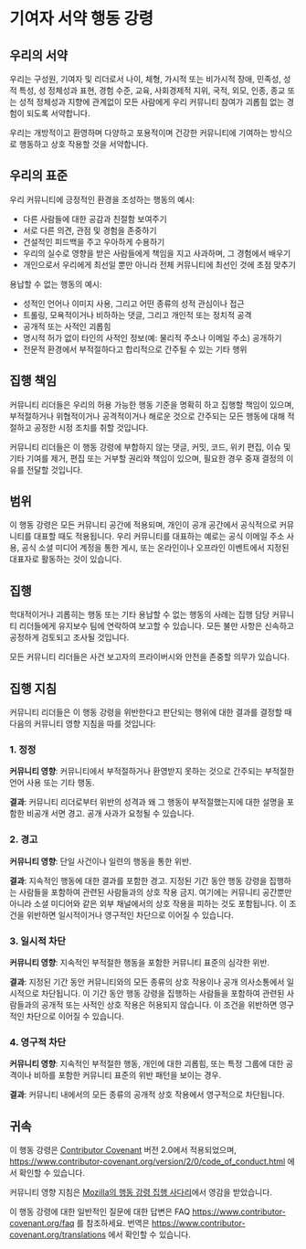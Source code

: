 # 기여자 서약 행동 강령

## 우리의 서약

우리는 구성원, 기여자 및 리더로서 나이, 체형, 가시적 또는 비가시적 장애, 민족성, 성적 특성, 성 정체성과 표현, 경험 수준, 교육, 사회경제적 지위, 국적, 외모, 인종, 종교 또는 성적 정체성과 지향에 관계없이 모든 사람에게 우리 커뮤니티 참여가 괴롭힘 없는 경험이 되도록 서약합니다.

우리는 개방적이고 환영하며 다양하고 포용적이며 건강한 커뮤니티에 기여하는 방식으로 행동하고 상호 작용할 것을 서약합니다.

## 우리의 표준

우리 커뮤니티에 긍정적인 환경을 조성하는 행동의 예시:

- 다른 사람들에 대한 공감과 친절함 보여주기
- 서로 다른 의견, 관점 및 경험을 존중하기
- 건설적인 피드백을 주고 우아하게 수용하기
- 우리의 실수로 영향을 받은 사람들에게 책임을 지고 사과하며, 그 경험에서 배우기
- 개인으로서 우리에게 최선일 뿐만 아니라 전체 커뮤니티에 최선인 것에 초점 맞추기

용납할 수 없는 행동의 예시:

- 성적인 언어나 이미지 사용, 그리고 어떤 종류의 성적 관심이나 접근
- 트롤링, 모욕적이거나 비하하는 댓글, 그리고 개인적 또는 정치적 공격
- 공개적 또는 사적인 괴롭힘
- 명시적 허가 없이 타인의 사적인 정보(예: 물리적 주소나 이메일 주소) 공개하기
- 전문적 환경에서 부적절하다고 합리적으로 간주될 수 있는 기타 행위

## 집행 책임

커뮤니티 리더들은 우리의 허용 가능한 행동 기준을 명확히 하고 집행할 책임이 있으며, 부적절하거나 위협적이거나 공격적이거나 해로운 것으로 간주되는 모든 행동에 대해 적절하고 공정한 시정 조치를 취할 것입니다.

커뮤니티 리더들은 이 행동 강령에 부합하지 않는 댓글, 커밋, 코드, 위키 편집, 이슈 및 기타 기여를 제거, 편집 또는 거부할 권리와 책임이 있으며, 필요한 경우 중재 결정의 이유를 전달할 것입니다.

## 범위

이 행동 강령은 모든 커뮤니티 공간에 적용되며, 개인이 공개 공간에서 공식적으로 커뮤니티를 대표할 때도 적용됩니다. 우리 커뮤니티를 대표하는 예로는 공식 이메일 주소 사용, 공식 소셜 미디어 계정을 통한 게시, 또는 온라인이나 오프라인 이벤트에서 지정된 대표자로 활동하는 것이 있습니다.

## 집행

학대적이거나 괴롭히는 행동 또는 기타 용납할 수 없는 행동의 사례는 집행 담당 커뮤니티 리더들에게 유지보수 팀에 연락하여 보고할 수 있습니다. 모든 불만 사항은 신속하고 공정하게 검토되고 조사될 것입니다.

모든 커뮤니티 리더들은 사건 보고자의 프라이버시와 안전을 존중할 의무가 있습니다.

## 집행 지침

커뮤니티 리더들은 이 행동 강령을 위반한다고 판단되는 행위에 대한 결과를 결정할 때 다음의 커뮤니티 영향 지침을 따를 것입니다:

### 1. 정정

**커뮤니티 영향**: 커뮤니티에서 부적절하거나 환영받지 못하는 것으로 간주되는 부적절한 언어 사용 또는 기타 행동.

**결과**: 커뮤니티 리더로부터 위반의 성격과 왜 그 행동이 부적절했는지에 대한 설명을 포함한 비공개 서면 경고. 공개 사과가 요청될 수 있습니다.

### 2. 경고

**커뮤니티 영향**: 단일 사건이나 일련의 행동을 통한 위반.

**결과**: 지속적인 행동에 대한 결과를 포함한 경고. 지정된 기간 동안 행동 강령을 집행하는 사람들을 포함하여 관련된 사람들과의 상호 작용 금지. 여기에는 커뮤니티 공간뿐만 아니라 소셜 미디어와 같은 외부 채널에서의 상호 작용을 피하는 것도 포함됩니다. 이 조건을 위반하면 일시적이거나 영구적인 차단으로 이어질 수 있습니다.

### 3. 일시적 차단

**커뮤니티 영향**: 지속적인 부적절한 행동을 포함한 커뮤니티 표준의 심각한 위반.

**결과**: 지정된 기간 동안 커뮤니티와의 모든 종류의 상호 작용이나 공개 의사소통에서 일시적으로 차단됩니다. 이 기간 동안 행동 강령을 집행하는 사람들을 포함하여 관련된 사람들과의 공개적 또는 사적인 상호 작용은 허용되지 않습니다. 이 조건을 위반하면 영구적인 차단으로 이어질 수 있습니다.

### 4. 영구적 차단

**커뮤니티 영향**: 지속적인 부적절한 행동, 개인에 대한 괴롭힘, 또는 특정 그룹에 대한 공격이나 비하를 포함한 커뮤니티 표준의 위반 패턴을 보이는 경우.

**결과**: 커뮤니티 내에서의 모든 종류의 공개적 상호 작용에서 영구적으로 차단됩니다.

## 귀속

이 행동 강령은 [Contributor Covenant][homepage] 버전 2.0에서 적용되었으며,
https://www.contributor-covenant.org/version/2/0/code_of_conduct.html 에서 확인할 수 있습니다.

커뮤니티 영향 지침은 [Mozilla의 행동 강령 집행 사다리](https://github.com/mozilla/diversity)에서 영감을 받았습니다.

[homepage]: https://www.contributor-covenant.org

이 행동 강령에 대한 일반적인 질문에 대한 답변은 FAQ https://www.contributor-covenant.org/faq 를 참조하세요. 번역은 https://www.contributor-covenant.org/translations 에서 확인할 수 있습니다.
